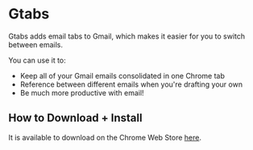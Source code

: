 # Gtabs

Gtabs adds email tabs to Gmail, which makes it easier for you to switch between emails.

You can use it to:
- Keep all of your Gmail emails consolidated in one Chrome tab
- Reference between different emails when you're drafting your own
- Be much more productive with email!

## How to Download + Install
It is available to download on the Chrome Web Store [here](https://chrome.google.com/webstore/detail/gtabs/omlcganapboonfdekjpeogfcpaigldjm).

